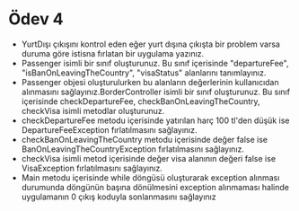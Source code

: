 # Ödev 4

- YurtDışı çıkışını kontrol eden eğer yurt dışına çıkışta bir problem varsa duruma göre istisna fırlatan bir
uygulama yazınız.
- Passenger isimli bir sınıf oluşturunuz. Bu sınıf içerisinde "departureFee", "isBanOnLeavingTheCountry",
"visaStatus" alanlarını tanımlayınız.
- Passenger objesi oluşturulurken bu alanların değerlerinin kullanıcıdan alınmasını
sağlayınız.BorderController isimli bir sınıf oluşturunuz. Bu sınıf içerisinde checkDepartureFee,
checkBanOnLeavingTheCountry, checkVisa isimli metodlar oluşturunuz.
- checkDepartureFee metodu içerisinde yatırılan harç 100 tl'den düşük ise DepartureFeeException
fırlatılmasını sağlayınız.
- checkBanOnLeavingTheCountry metodu içerisinde değer false ise BanOnLeavingTheCountryException
fırlatılmasını sağlayınız.
- checkVisa isimli metod içerisinde değer visa alanının değeri false ise VisaException fırlatılmasını
sağlayınız.
- Main metodu içerisinde while döngüsü oluşturarak exception alınması durumunda döngünün başına
dönülmesini exception alınmaması halinde uygulamanın 0 çıkış koduyla sonlanmasını sağlayınız
